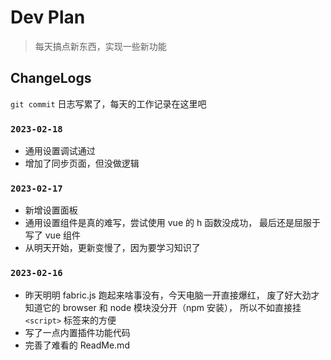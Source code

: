 # Dev Plan

> 每天搞点新东西，实现一些新功能

## ChangeLogs

`git commit` 日志写累了，每天的工作记录在这里吧

### `2023-02-18`

- 通用设置调试通过
- 增加了同步页面，但没做逻辑

### `2023-02-17`

- 新增设置面板
- 通用设置组件是真的难写，尝试使用 vue 的 h 函数没成功，
  最后还是屈服于写了 vue 组件
- 从明天开始，更新变慢了，因为要学习知识了


### `2023-02-16`

- 昨天明明 fabric.js 跑起来啥事没有，今天电脑一开直接爆红，
  废了好大劲才知道它的 browser 和 node 模块没分开（npm 安装），
  所以不如直接挂 `<script>` 标签来的方便
- 写了一点内置插件功能代码
- 完善了难看的 ReadMe.md